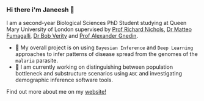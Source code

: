 ### Hi there i'm Janeesh 👋

I am a second-year Biological Sciences PhD Student studying at Queen Mary University of London supervised by [Prof Richard Nichols](https://www.qmul.ac.uk/sbbs/staff/richardnichols.html), [Dr Matteo Fumagalli](https://www.qmul.ac.uk/sbbs/staff/matteo-fumagalli.html), [Dr Bob Verity](https://www.imperial.ac.uk/people/r.verity) and [Prof Alexander Gnedin](https://www.qmul.ac.uk/maths/profiles/gnedina.html). 

- 📌 My overall project is on using `Bayesian Inference` and `Deep Learning` approaches to infer patterns of disease spread from the genomes of the `malaria` parasite. 
- 🔭 I am currently working on distinguishing between population bottleneck and substructure scenarios using `ABC` and investigating demographic inference software tools.

Find out more about me on my [website!](https://janeeshbansal.github.io/)

